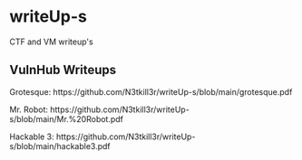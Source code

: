 # writeUp-s
CTF and VM writeup's
<br>
<b><h2>VulnHub Writeups</h2></b>
<p>Grotesque: https://github.com/N3tkill3r/writeUp-s/blob/main/grotesque.pdf
<p>Mr. Robot: https://github.com/N3tkill3r/writeUp-s/blob/main/Mr.%20Robot.pdf
<p>Hackable 3: https://github.com/N3tkill3r/writeUp-s/blob/main/hackable3.pdf
